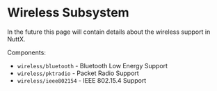 Wireless Subsystem
==================

In the future this page will contain details about the wireless support
in NuttX.

Components:

-   `wireless/bluetooth` - Bluetooth Low Energy Support
-   `wireless/pktradio` - Packet Radio Support
-   `wireless/ieee802154` - IEEE 802.15.4 Support
